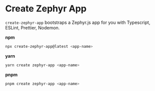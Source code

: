 # Create Zephyr App

`create-zephyr-app` bootstraps a Zephyr.js app for you with Typescript, ESLint, Prettier, Nodemon.

**npm**

```bash
npx create-zephyr-app@latest <app-name>
```

**yarn**

```bash
yarn create zephyr-app <app-name>
```

**pnpm**

```bash
pnpm create zephyr-app <app-name>
```

